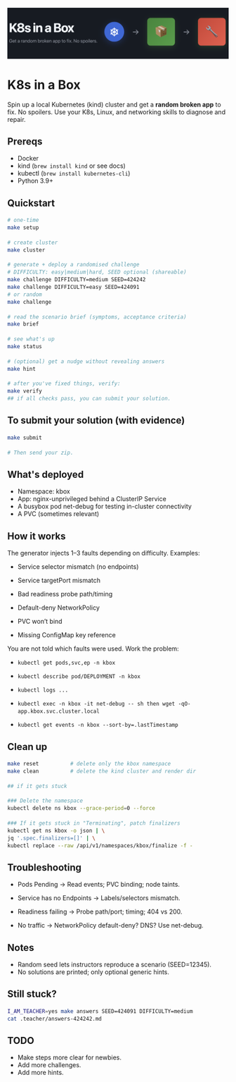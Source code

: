 ![K8s in a Box](./images/image.png)

# K8s in a Box

Spin up a local Kubernetes (kind) cluster and get a **random broken app** to fix. No spoilers. Use your K8s, Linux, and networking skills to diagnose and repair.

## Prereqs

- Docker
- kind (`brew install kind` or see docs)
- kubectl (`brew install kubernetes-cli`)
- Python 3.9+

## Quickstart

```bash
# one-time
make setup

# create cluster
make cluster

# generate + deploy a randomised challenge
# DIFFICULTY: easy|medium|hard, SEED optional (shareable)
make challenge DIFFICULTY=medium SEED=424242
make challenge DIFFICULTY=easy SEED=424091
# or random
make challenge

# read the scenario brief (symptoms, acceptance criteria)
make brief

# see what's up
make status

# (optional) get a nudge without revealing answers
make hint

# after you've fixed things, verify:
make verify
## if all checks pass, you can submit your solution.
```

## To submit your solution (with evidence)

```bash
make submit

# Then send your zip.
```

## What's deployed

- Namespace: kbox
- App: nginx-unprivileged behind a ClusterIP Service
- A busybox pod net-debug for testing in-cluster connectivity
- A PVC (sometimes relevant)

## How it works

The generator injects 1–3 faults depending on difficulty. Examples:

- Service selector mismatch (no endpoints)

- Service targetPort mismatch

- Bad readiness probe path/timing

- Default-deny NetworkPolicy

- PVC won’t bind

- Missing ConfigMap key reference

You are not told which faults were used. Work the problem:

- `kubectl get pods,svc,ep -n kbox`

- `kubectl describe pod/DEPLOYMENT -n kbox`

- `kubectl logs ...`

- `kubectl exec -n kbox -it net-debug -- sh then wget -qO- app.kbox.svc.cluster.local`

- `kubectl get events -n kbox --sort-by=.lastTimestamp`

## Clean up

```bash
make reset          # delete only the kbox namespace
make clean          # delete the kind cluster and render dir

## if it gets stuck

### Delete the namespace
kubectl delete ns kbox --grace-period=0 --force

### If it gets stuck in "Terminating", patch finalizers
kubectl get ns kbox -o json | \
jq '.spec.finalizers=[]' | \
kubectl replace --raw /api/v1/namespaces/kbox/finalize -f -
```

## Troubleshooting

- Pods Pending → Read events; PVC binding; node taints.

- Service has no Endpoints → Labels/selectors mismatch.

- Readiness failing → Probe path/port; timing; 404 vs 200.

- No traffic → NetworkPolicy default-deny? DNS? Use net-debug.

## Notes

- Random seed lets instructors reproduce a scenario (SEED=12345).
- No solutions are printed; only optional generic hints.


## Still stuck?

```bash
I_AM_TEACHER=yes make answers SEED=424091 DIFFICULTY=medium
cat .teacher/answers-424242.md
```

## TODO

- Make steps more clear for newbies.
- Add more challenges.
- Add more hints.
